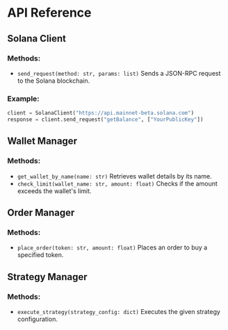 # API Reference

## Solana Client
### Methods:
- `send_request(method: str, params: list)`
  Sends a JSON-RPC request to the Solana blockchain.

### Example:
```python
client = SolanaClient("https://api.mainnet-beta.solana.com")
response = client.send_request("getBalance", ["YourPublicKey"])
```

## Wallet Manager
### Methods:
- `get_wallet_by_name(name: str)`
  Retrieves wallet details by its name.
- `check_limit(wallet_name: str, amount: float)`
  Checks if the amount exceeds the wallet's limit.

## Order Manager
### Methods:
- `place_order(token: str, amount: float)`
  Places an order to buy a specified token.

## Strategy Manager
### Methods:
- `execute_strategy(strategy_config: dict)`
  Executes the given strategy configuration.
